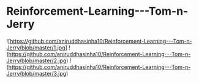 ﻿# Reinforcement-Learning---Tom-n-Jerry

![https://github.com/aniruddhasinha10/Reinforcement-Learning---Tom-n-Jerry/blob/master/1.jpg]
!(https://github.com/aniruddhasinha10/Reinforcement-Learning---Tom-n-Jerry/blob/master/2.jpg)
!(https://github.com/aniruddhasinha10/Reinforcement-Learning---Tom-n-Jerry/blob/master/3.jpg)
